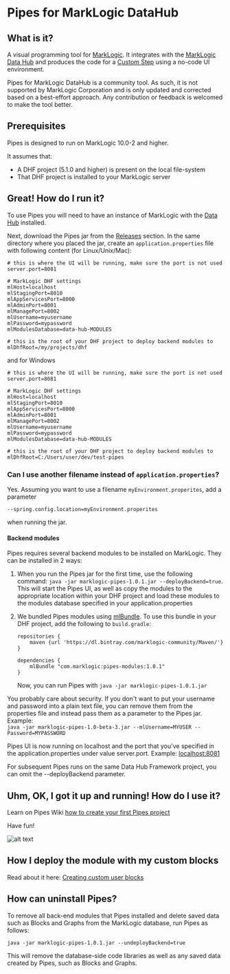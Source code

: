 # Pipes for MarkLogic DataHub

## What is it?
A visual programming tool for [MarkLogic](https://docs.marklogic.com/guide/getting-started/intro). It integrates with the [MarkLogic Data Hub](https://docs.marklogic.com/datahub/) and produces the code for a [Custom Step](https://docs.marklogic.com/datahub/modules/editing-custom-step-module.html) using a no-code UI environment.

Pipes for MarkLogic DataHub is a community tool. As such, it is not supported by MarkLogic Corporation and is only updated and corrected based on a best-effort approach. Any contribution or feedback is welcomed to make the tool better.

## Prerequisites

Pipes is designed to run on MarkLogic 10.0-2 and higher.

It assumes that:

- A DHF project (5.1.0 and higher) is present on the local file-system
- That DHF project is installed to your MarkLogic server
 

## Great! How do I run it?
To use Pipes you will need to have an instance of MarkLogic with the [Data Hub](https://docs.marklogic.com/datahub/index.html) installed.

Next, download the Pipes jar from the [Releases](https://github.com/marklogic-community/pipes/releases) section. In the same directory where you placed the jar, create an ```application.properties``` file with following content (for Linux/Unix/Mac):

```
# this is where the UI will be running, make sure the port is not used
server.port=8081

# MarkLogic DHF settings
mlHost=localhost
mlStagingPort=8010
mlAppServicesPort=8000
mlAdminPort=8001
mlManagePort=8002
mlUsername=myusername
mlPassword=mypassword 
mlModulesDatabase=data-hub-MODULES

# this is the root of your DHF project to deploy backend modules to
mlDhfRoot=/my/projects/dhf 
```
and for Windows
```
# this is where the UI will be running, make sure the port is not used
server.port=8081

# MarkLogic DHF settings
mlHost=localhost
mlStagingPort=8010
mlAppServicesPort=8000
mlAdminPort=8001
mlManagePort=8002
mlUsername=myusername
mlPassword=mypassword 
mlModulesDatabase=data-hub-MODULES

# this is the root of your DHF project to deploy backend modules to
mlDhfRoot=C:/Users/user/dev/test-pipes
```
### Can I use another filename instead of ```application.properties```?
Yes. Assuming you want to use a filename ```myEnvironment.properites```, add a parameter 

```--spring.config.location=myEnvironment.properites``` 

when running the jar.

#### Backend modules

Pipes requires several backend modules to be installed on MarkLogic.
They can be installed in 2 ways:

1) When you run the Pipes jar for the first time, use the following command:
```java -jar marklogic-pipes-1.0.1.jar --deployBackend=true```.
This will start the Pipes UI, as well as copy the modules to the appropriate location within your DHF project and load these modules to the modules database specified in your application.properties 

2) We bundled Pipes modules using [mlBundle](https://github.com/marklogic-community/ml-gradle/wiki/Bundles). To use this bundle in your DHF project, add the following to `build.gradle`:

    ```
    repositories {
        maven {url 'https://dl.bintray.com/marklogic-community/Maven/'}
    }
    
    dependencies {
        mlBundle "com.marklogic:pipes-modules:1.0.1"
    }
    ```

    Now, you can run Pipes with ```java -jar marklogic-pipes-1.0.1.jar```



You probably care about security. If you don't want to put your username and password into a plain text file, you can remove them from the properties file and instead pass them as a parameter to the Pipes jar. Example:  
```java -jar marklogic-pipes-1.0-beta-3.jar --mlUsername=MYUSER --Password=MYPASSWORD```

Pipes UI is now running on localhost and the port that you've specified in the application.properties under value server.port. Example: [localhost:8081](http://localhost:8081)

For subsequent Pipes runs on the same Data Hub Framework project, you can omit the --deployBackend parameter.

## Uhm, OK, I got it up and running! How do I use it?
Learn on Pipes Wiki [how to create your first Pipes project](https://github.com/marklogic-community/pipes/wiki/1.-Creating-your-first-Pipes-project)

Have fun!

![alt text](https://github.com/marklogic-community/pipes/blob/master/Pipes.png?raw=true) 

## How I deploy the module with my custom blocks
Read about it here: [Creating custom user blocks](https://github.com/marklogic-community/pipes/wiki/4.-Creating-custom-user-blocks-for-developers)
## How can uninstall Pipes?

To remove all back-end modules that Pipes installed and delete saved data such as Blocks and Graphs from the MarkLogic database, run Pipes as follows:

```java -jar marklogic-pipes-1.0.1.jar --undeployBackend=true```

This will remove the database-side code libraries as well as any saved data created by Pipes, such as Blocks and Graphs.
